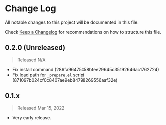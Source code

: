 # Change Log

All notable changes to this project will be documented in this file.

Check [Keep a Changelog](http://keepachangelog.com/) for recommendations on how to structure this file.


## 0.2.0 (Unreleased)
> Released N/A

* Fix install command (286fa96475358bfee29645c35192646ac1762724)
* Fix load path for `_prepare.el` script (871097b024cf0c8407ae9eb84798269556aaf32e)

## 0.1.x
> Released Mar 15, 2022

* Very early release.
